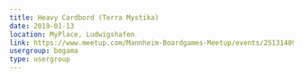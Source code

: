 ```yaml
---
title: Heavy Cardbord (Terra Mystika)
date: 2019-01-13
location: MyPlace, Ludwigshafen
link: https://www.meetup.com/Mannheim-Boardgames-Meetup/events/251314092/
usergroup: bogama
type: usergroup
---
```

